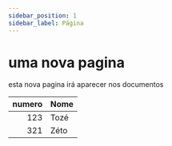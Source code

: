 ```yaml
---
sidebar_position: 1
sidebar_label: Página
---
```




# uma nova pagina

esta nova pagina irá aparecer nos documentos

numero | Nome
-----: | ----
123    |Tozé
321    |Zéto
